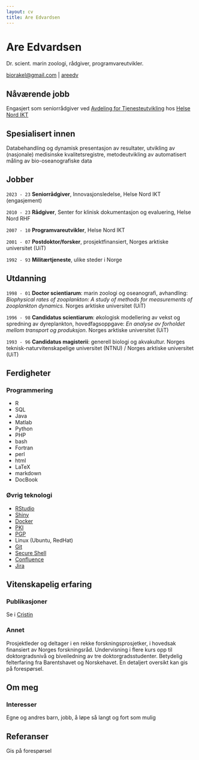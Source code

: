 ```yaml
---
layout: cv
title: Are Edvardsen
---
```

# Are Edvardsen
Dr. scient. marin zoologi, rådgiver, programvareutvikler.

<div id="webaddress">
<i class="fa fa-envelope"></i> <a href="mailto:biorakel@gmail.com">biorakel@gmail.com</a>
|
<i class="fa fa-github"></i> <a href="http://github.com/areedv">areedv</a>
</div>


## Nåværende jobb

Engasjert som seniorrådgiver ved [Avdeling for Tjenesteutvikling](https://helsenordikt.no/avdelinger/avdeling-for-tjenesteutvikling)
hos [Helse Nord IKT](https://helsenordikt.no/)


## Spesialisert innen

Databehandling og dynamisk presentasjon av resultater, utvikling av (nasjonale)
medisinske kvalitetsregistre, metodeutvikling av automatisert måling av
bio-oseanografiske data


## Jobber

`2023 - 23`
__Seniorrådgiver__, Innovasjonsledelse, Helse Nord IKT (engasjement)

`2010 - 23`
__Rådgiver__, Senter for klinisk dokumentasjon og evaluering, Helse Nord RHF

`2007 - 10`
__Programvareutvikler__, Helse Nord IKT

`2001 - 07`
__Postdoktor/forsker__, prosjektfinansiert, Norges arktiske universitet (UiT)

`1992 - 93`
__Militærtjeneste__, ulike steder i Norge


## Utdanning

`1998 - 01`
__Doctor scientiarum__: marin zoologi og oseanografi, avhandling: _Biophysical
rates of zooplankton: A study of methods for measurements of zooplankton
dynamics._ Norges arktiske universitet (UiT)

`1996 - 98`
__Candidatus scientiarum__: økologisk modellering av vekst og spredning av
dyreplankton, hovedfagsoppgave: _En analyse av forholdet mellom transport og
produksjon_. Norges arktiske universitet (UiT)

`1993 - 96`
__Candidatus magisterii__: generell biologi og akvakultur. Norges
teknisk-naturvitenskapelige universitet (NTNU) / Norges arktiske universitet
(UiT)


## Ferdigheter

### Programmering
* R
* SQL
* Java
* Matlab
* Python
* PHP
* bash
* Fortran
* perl
* html
* LaTeX
* markdown
* DocBook

### Øvrig teknologi
* [RStudio](https://en.wikipedia.org/wiki/RStudio)
* [Shiny](https://shiny.rstudio.com/)
* [Docker](<https://en.wikipedia.org/wiki/Docker_(software)>)
* [PKI](https://no.wikipedia.org/wiki/Public_key_infrastructure)
* [PGP](https://no.wikipedia.org/wiki/Pretty_Good_Privacy)
* Linux (Ubuntu, RedHat)
* [Git](https://no.wikipedia.org/wiki/Git)
* [Secure Shell](https://no.wikipedia.org/wiki/Secure_Shell)
* [Confluence](<https://en.wikipedia.org/wiki/Confluence_(software)>)
* [Jira](<https://en.wikipedia.org/wiki/Jira_(software)>)


## Vitenskapelig erfaring

### Publikasjoner

Se i [Cristin](https://www.cristin.no/as/WebObjects/cristin.woa/wa/fres?sort=ar&pnr=58017&la=no&action=sok)

### Annet
Prosjektleder og deltager i en rekke forskningsprosjetker, i hovedsak finansiert av Norges
forskningsråd. Undervisning i flere kurs opp til doktorgradsnivå og biveiledning av tre
doktorgradsstudenter. Betydelig felterfaring fra Barentshavet og Norskehavet. En detaljert oversikt
kan gis på forespørsel.

## Om meg

### Interesser

Egne og andres barn, jobb, å løpe så langt og fort som mulig

## Referanser

Gis på forespørsel

<!-- ### Footer

Last updated: Jan 2017 -->

<!-- Content not shown

### Prosjektledelse
`2007 - `
_Efficient, low-cost monitoring of Calanus_. Norwegian Research Council, project no.178102/S40.

`2004 - 05`
_Laser OPC on an Autonomous Underwater Vehicle_. Norwegian Research Council, project no.160644/V30.

`2003 - 06`
_Plankton Climatology in North Norwegian Waters - Concepts, mechanisms and monitoring_. Norwegian Research Council, project no. 153070/120.


### Prosjektdeltagelse
`2007 - 10`
_Harvesting at lower trophic levels – stock assessment and ecological
consequences_. Norwegian Research Council, project no. 178447

`2002 - 06`
_The importance of early marine feeding on growth and survival of salmon
post-smolts in Norwegian fjords_. Norwegian Research Council, project no.
149796/720.

`2002 - 04`
_Relationships between stochastic marine environment factors and production of
sea run Arctic charr and brown trout_. Norwegian Research Council, project no.
146854/S40.

`2001 - 04`
_Capelin and herring in the BArents SEa COexistence and EXclusion (BASECOEX)_.
Norwegian Research Council, project no. 140290/140

`2001 - 03`
_Acoustic Identification System for Fish_. Norwegian Research Council, project
no. 143544/431.

`1998 - 00`
_Zooplankton production based on biomass spectrum theory_. Norwegian Research
Council, project no. 121060/120.

`1998 - 99`
_Plankton advection in the Barents Sea_. Norwegian Research Council, project no.
121379/122.


### Undervisning
BIO2502 Introductory course to marine biology, University of Tromsø
BIO3504 Growth and production in pelagic and benthic organisms of polar marine waters, University
of Tromsø
BIO3501 Dynamics of Marine Ecosystems, University of Tromsø
BIO3515 Hydroacoustic fish population assessment, University of Tromsø

### Veiledning
Biveileder for til sammen tre PhD studenter

### Feltarbeid

Omlag 500 feltdøgn på ulike forskningsfartøy i Norskehavet og Barentshavet 

-->

